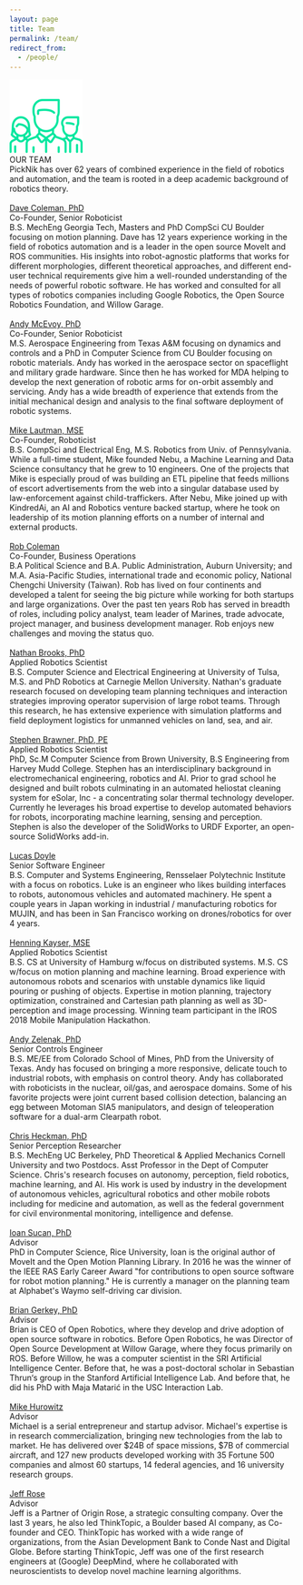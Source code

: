 ```yaml
---
layout: page
title: Team
permalink: /team/
redirect_from:
  - /people/
---
```


<div class="people">
    <img class="peopleIcon" src="../assets/images/people-icon.png">
    <div class="integTitle">OUR TEAM</div>
    <div class="lineN"></div>
    <div class="peopleSubText">PickNik has over 62 years of combined experience in the field of robotics and automation, and the team is rooted in a deep academic background of robotics theory.
    </div>
</div>
<div class="peopleCon">
    <div class="peopleRow">
        <div class="peopleCol">
            <div class="recPadP">
                <a style="display:inline-block;" href="https://www.linkedin.com/in/davetcoleman/" target="_blank">
                    <div class="bioPic" style="background-image: url('../assets/images/p1.jpg')"></div>
                </a><br>
                <a class="peopleName" href="https://www.linkedin.com/in/davetcoleman/" target="_blank">Dave Coleman, PhD</a>
                <div class="peoplePosition">Co-Founder, Senior Roboticist</div>
                <div class="peopleDesc">B.S. MechEng Georgia Tech, Masters and PhD CompSci CU Boulder focusing on motion planning. Dave has 12 years experience working in the field of robotics automation and is a leader in the open source MoveIt and ROS communities. His insights into robot-agnostic platforms that works for different morphologies, different theoretical approaches, and different end-user technical requirements give him a well-rounded understanding of the needs of powerful robotic software. He has worked and consulted for all types of robotics companies including Google Robotics, the Open Source Robotics Foundation, and Willow Garage.</div>
            </div>
        </div>
        <div class="peopleCol">
            <div class="recPadP">
                <a style="display:inline-block;" href="https://www.linkedin.com/in/andymcevoy/" target="_blank">
                    <div class="bioPic" style="background-image: url('../assets/images/p2.jpg')"></div>
                </a><br>
                <a class="peopleName" href="https://www.linkedin.com/in/andymcevoy/" target="_blank">Andy McEvoy, PhD</a>
                <div class="peoplePosition">Co-Founder, Senior Roboticist</div>
                <div class="peopleDesc">M.S. Aerospace Engineering from Texas A&M focusing on dynamics and controls and a PhD in Computer Science from CU Boulder focusing on robotic materials. Andy has worked in the aerospace sector on spaceflight and military grade hardware.
                    Since then he has worked for MDA helping to develop the next generation of robotic arms for on-orbit assembly and servicing. Andy has a wide breadth of experience that extends from the initial mechanical design and analysis to
                    the final software deployment of robotic systems.</div>
            </div>
        </div>
        <div class="peopleCol">
            <div class="recPadP">
                <a style="display:inline-block;" href="https://www.linkedin.com/in/mikelautman/" target="_blank">
                    <div class="bioPic" style="background-image: url('../assets/images/p3.jpg')"></div>
                </a><br>
                <a class="peopleName" href="https://www.linkedin.com/in/mikelautman/" target="_blank">Mike Lautman, MSE</a>
                <div class="peoplePosition">Co-Founder, Roboticist</div>
                <div class="peopleDesc">B.S. CompSci and Electrical Eng, M.S. Robotics from Univ. of Pennsylvania. While a full-time student, Mike founded Nebu, a Machine Learning and Data Science consultancy that he grew to 10 engineers. One
                    of the projects that Mike is especially proud of was building an ETL pipeline that feeds millions of escort advertisements from the web into a singular database used by law-enforcement against child-traffickers. After
                    Nebu, Mike joined up with KindredAi, an AI and Robotics venture backed startup, where he took on leadership of its motion planning efforts on a number of internal and external products. </div>
            </div>
        </div>
    </div>
    <div class="peopleRow">
    <div class="peopleCol margPR">
            <div class="recPadP">
                <a style="display:inline-block;" href="https://www.linkedin.com/in/robertccoleman/" target="_blank">
                    <div class="bioPic" style="background-image: url('../assets/images/p4.jpg')"></div>
                </a><br>
                <a class="peopleName" href="https://www.linkedin.com/in/robertccoleman/" target="_blank">Rob Coleman</a>
                <div class="peoplePosition">Co-Founder, Business Operations</div>
                <div class="peopleDesc">B.A Political Science and B.A. Public Administration, Auburn University; and M.A. Asia-Pacific Studies, international trade and economic policy, National Chengchi University (Taiwan). Rob has lived on four continents and developed a talent for seeing the big picture while working for both startups and large organizations.
                    Over the past ten years Rob has served in breadth of roles, including policy analyst, team leader of Marines, trade advocate, project manager, and business development manager. Rob enjoys new challenges and moving the status quo.
                </div>
            </div>
        </div>
        <div class="peopleCol margPR">
            <div class="recPadP">
                <a style="display:inline-block;" href="https://www.linkedin.com/in/nathan-b-brooks/" target="_blank">
                    <div class="bioPic" style="background-image: url('../assets/images/p10.jpg')"></div>
                </a><br>
                <a class="peopleName" href="https://www.linkedin.com/in/nathan-b-brooks/" target="_blank">Nathan Brooks, PhD</a>
                <div class="peoplePosition">Applied Robotics Scientist</div>
                <div class="peopleDesc">B.S. Computer Science and Electrical Engineering at University of Tulsa, M.S. and PhD Robotics at Carnegie Mellon University. Nathan's graduate research focused on developing team planning techniques and interaction strategies improving operator supervision of large robot teams. Through this research, he has extensive experience with simulation platforms and field deployment logistics for unmanned vehicles on land, sea, and air.</div>
            </div>
        </div>
        <div class="peopleCol margPR">
            <div class="recPadP">
                <a style="display:inline-block;" href="https://www.linkedin.com/in/stephenbrawner/" target="_blank">
                    <div class="bioPic" style="background-image: url('../assets/images/p11.jpg')"></div>
                </a><br>
                <a class="peopleName" href="https://www.linkedin.com/in/stephenbrawner/" target="_blank">Stephen Brawner, PhD, PE</a>
                <div class="peoplePosition">Applied Robotics Scientist</div>
                <div class="peopleDesc">PhD, Sc.M Computer Science from Brown University, B.S Engineering from Harvey Mudd College. Stephen has an interdisciplinary background in electromechanical engineering, robotics and AI. Prior to grad school he designed and built robots culminating in an automated heliostat cleaning system for eSolar, Inc - a concentrating solar thermal technology developer. Currently he leverages his broad expertise to develop automated behaviors for robots, incorporating machine learning, sensing and perception. Stephen is also the developer of the SolidWorks to URDF Exporter, an open-source SolidWorks add-in.</div>
            </div>
        </div>
    </div>
    <div class="peopleRow">
    <div class="peopleCol margPR">
            <div class="recPadP">
                <a style="display:inline-block;" href="https://www.linkedin.com/in/stonelinks/" target="_blank">
                    <div class="bioPic" style="background-image: url('../assets/images/p13.png')"></div>
                </a><br>
                <a class="peopleName" href="https://www.linkedin.com/in/stonelinks/" target="_blank">Lucas Doyle</a>
                <div class="peoplePosition">Senior Software Engineer</div>
                <div class="peopleDesc">B.S. Computer and Systems Engineering, Rensselaer Polytechnic Institute with a focus on robotics. Luke is an engineer who likes building interfaces to robots, autonomous vehicles and automated machinery. He spent a couple years in Japan working in industrial / manufacturing robotics for MUJIN, and has been in San Francisco working on drones/robotics for over 4 years.</div>
            </div>
        </div>
        <div class="peopleCol margPR">
            <div class="recPadP">
                <a style="display:inline-block;" href="https://www.linkedin.com/in/lars-henning-kayser-79ab18178/" target="_blank">
                    <div class="bioPic" style="background-image: url('../assets/images/p14.jpg')"></div>
                </a><br>
                <a class="peopleName" href="https://www.linkedin.com/in/lars-henning-kayser-79ab18178/" target="_blank">Henning Kayser, MSE</a>
                <div class="peoplePosition">Applied Robotics Scientist</div>
                <div class="peopleDesc">B.S. CS at University of Hamburg w/focus on distributed systems. M.S. CS w/focus on motion planning and machine learning. Broad experience with autonomous robots and scenarios with unstable dynamics like liquid pouring or pushing of objects. Expertise in motion planning, trajectory optimization, constrained and Cartesian path planning as well as 3D-perception and image processing. Winning team participant in the IROS 2018 Mobile Manipulation Hackathon.
                </div>
            </div>
        </div>
        <div class="peopleCol">
            <div class="recPadP">
                <a style="display:inline-block;" href="https://www.linkedin.com/in/andy-zelenak-a659b3127" target="_blank">
                    <div class="bioPic" style="background-image: url('../assets/images/p16.jpg')"></div>
                </a><br>
                <a class="peopleName" href="https://www.linkedin.com/in/andy-zelenak-a659b3127" target="_blank">Andy Zelenak, PhD</a>
                <div class="peoplePosition">Senior Controls Engineer</div>
                <div class="peopleDesc">B.S. ME/EE from Colorado School of Mines, PhD from the University of Texas. Andy has focused on bringing a more responsive, delicate touch to industrial robots, with emphasis on control theory. Andy has collaborated with roboticists in the nuclear, oil/gas, and aerospace domains. Some of his favorite projects were joint current based collision detection, balancing an egg between Motoman SIA5 manipulators, and design of teleoperation software for a dual-arm Clearpath robot.
                </div>
            </div>
        </div>
    </div>
    <div class="peopleRow">
        <div class="peopleCol">
            <div class="recPadP">
                <a style="display:inline-block;" href="https://www.linkedin.com/in/christofferheckman/" target="_blank">
                    <div class="bioPic" style="background-image: url('../assets/images/p15.jpg')"></div>
                </a><br>
                <a class="peopleName" href="https://www.linkedin.com/in/christofferheckman/" target="_blank">Chris Heckman, PhD</a>
                <div class="peoplePosition">Senior Perception Researcher</div>
                <div class="peopleDesc">B.S. MechEng UC Berkeley, PhD Theoretical & Applied Mechanics Cornell University and two Postdocs. Asst Professor in the Dept of Computer Science. Chris's research focuses on autonomy, perception, field robotics, machine learning, and AI. His work is used by industry in the development of autonomous vehicles, agricultural robotics and other mobile robots including for medicine and automation, as well as the federal government for civil environmental monitoring, intelligence and defense.</div>
            </div>
        </div>
        <div class="peopleCol margPR">
            <div class="recPadP">
                <a style="display:inline-block;" href="https://www.linkedin.com/in/ioansucan/" target="_blank">
                    <div class="bioPic" style="background-image: url('../assets/images/p8.jpg')"></div>
                </a><br>
                <a class="peopleName" href="https://www.linkedin.com/in/ioansucan/" target="_blank">Ioan Sucan, PhD</a>
                <div class="peoplePosition">Advisor</div>
                <div class="peopleDesc">PhD in Computer Science, Rice University, Ioan is the original author of MoveIt and the Open Motion Planning Library. In 2016 he was the winner of the IEEE RAS Early Career Award "for contributions to open source software for robot
                    motion planning." He is currently a manager on the planning team at Alphabet's Waymo self-driving car division.
                </div>
            </div>
        </div>
        <div class="peopleCol margPR">
            <div class="recPadP">
                <a style="display:inline-block;" href="https://brian.gerkey.org/" target="_blank">
                    <div class="bioPic" style="background-image: url('../assets/images/p12.png')"></div>
                </a><br>
                <a class="peopleName" href="https://brian.gerkey.org/" target="_blank">Brian Gerkey, PhD</a>
                <div class="peoplePosition">Advisor</div>
                <div class="peopleDesc"> Brian is CEO of Open Robotics, where they develop and drive adoption of open source software in robotics. Before Open Robotics, he was Director of Open Source Development at Willow Garage, where they focus primarily on ROS. Before Willow, he was a computer scientist in the SRI Artificial Intelligence Center. Before that, he was a post-doctoral scholar in Sebastian Thrun‘s group in the Stanford Artificial Intelligence Lab. And before that, he did his PhD with Maja Matarić in the USC Interaction Lab.
                </div>
            </div>
        </div>
    </div>
    <div class="peopleRow">
        <div class="peopleCol">
            <div class="recPadP">
                <a style="display:inline-block;" href="https://www.linkedin.com/in/michael-hurowitz-a016a76/" target="_blank">
                    <div class="bioPic" style="background-image: url('../assets/images/p5.jpg')"></div>
                </a><br>
                <a class="peopleName" href="https://www.linkedin.com/in/michael-hurowitz-a016a76/" target="_blank">Mike Hurowitz</a>
                <div class="peoplePosition">Advisor</div>
                <div class="peopleDesc">Michael is a serial entrepreneur and startup advisor. Michael's expertise is in research commercialization, bringing new technologies from the lab to market. He has delivered over $24B of space missions, $7B of commercial aircraft,
                    and 127 new products developed working with 35 Fortune 500 companies and almost 60 startups, 14 federal agencies, and 16 university research groups.</div>
            </div>
        </div>
        <div class="peopleCol">
            <div class="recPadP">
                <a style="display:inline-block;" href="https://www.linkedin.com/in/rosejn/" target="_blank">
                    <div class="bioPic" style="background-image: url('../assets/images/p6.jpg')"></div>
                </a><br>
                <a class="peopleName" href="https://www.linkedin.com/in/rosejn/" target="_blank">Jeff Rose</a>
                <div class="peoplePosition">Advisor</div>
                <div class="peopleDesc">Jeff is a Partner of Origin Rose, a strategic consulting company. Over the last 3 years, he also led ThinkTopic, a Boulder based AI company, as Co-founder and CEO. ThinkTopic has worked with a wide range of organizations, from the Asian Development Bank to Conde Nast and Digital Globe. Before starting
                    ThinkTopic, Jeff was one of the first research engineers at (Google) DeepMind, where he collaborated with neuroscientists to develop novel machine learning algorithms.
                </div>
            </div>
        </div>
    </div>
</div>
